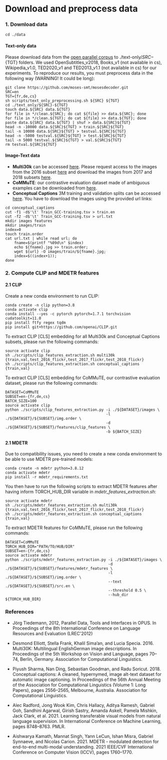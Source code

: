 # Download and preprocess data

### 1. Download data

```
cd ./data
```

#### Text-only data

Please download data from the [open parallel corpus](https://opus.nlpl.eu/) to ./text-only/${SRC}-${TGT} folders. We used OpenSubtitles_v2018, Books_v1 (not available in cs), Wikipedia_v1.0, TED2020_v1 and TED2013_v1.1 (not available in cs) for our experiments. To reproduce our results, you must preprocess data in the following way (WARNING! It could be long):

```
git clone https://github.com/moses-smt/mosesdecoder.git
SRC=en
TGT={fr,de,cs}
sh scripts/text_only_preprocessing.sh ${SRC} ${TGT}
cd ./text_only/${SRC}-${TGT}
touch data.${SRC} data.${TGT}
for file in */clean.${SRC}; do cat ${file} >> data.${SRC}; done
for file in */clean.${TGT}; do cat ${file} >> data.${TGT}; done
paste data.${SRC} data.${TGT} | shuf > data.${SRC}${TGT}
head -n -10000 data.${SRC}${TGT} > train.${SRC}${TGT}
tail -n 10000 data.${SRC}${TGT} > testval.${SRC}${TGT}
head -n -5000 testval.${SRC}${TGT} > test.${SRC}${TGT}
tail -n 5000 testval.${SRC}${TGT} > val.${SRC}${TGT}
rm testval.${SRC}${TGT}
```

#### Image-Text data

- **Multi30k** can be accessed [here](https://github.com/multi30k/dataset). Please request access to the images from the 2016 subset [here](https://forms.illinois.edu/sec/229675) and download the images from 2017 and 2018 subsets [here](https://drive.google.com/drive/folders/1kfgmYFL5kup51ET7WQNxYmKCvwz_Hjkt?usp=share_link).
- **CoMMuTE**: our contrastive evaluation dataset made of ambiguous examples can be downloaded from [here](https://github.com/MatthieuFP/CoMMuTE).
- **Conceptual Captions** 3M training and validation splits can be accessed [here](https://ai.google.com/research/ConceptualCaptions/download). You have to download the images using the provided url links:
```
cd conceptual_captions
cut -f1 -d$'\t' Train_GCC-training.tsv > train.en
cut -f2 -d$'\t' Train_GCC-training.tsv > url.txt
mkdir images features
mkdir images/train
index=0
touch train.order
cat url.txt | while read url; do 
    fname=$(printf "%09d\n" $index)
    echo ${fname}.jpg >> train.order; 
    wget ${url} -O images/train/${fname}.jpg; 
    index=$((index+1)); 
done
```

### 2. Compute CLIP and MDETR features

#### 2.1 CLIP 

Create a new conda environment to run CLIP:
```
conda create -n clip python=3.8
conda activate clip
conda install --yes -c pytorch pytorch=1.7.1 torchvision cudatoolkit=11.0
pip install ftfy regex tqdm
pip install git+https://github.com/openai/CLIP.git
```

To extract CLIP [CLS] embedding for all Multi30k and Conceptual Captions subsets, please run the following commands:

```
source activate clip
sh ./scripts/clip_features_extraction.sh multi30k {train,val,test_2016_flickr,test_2017_flickr,test_2018_flickr}
sh ./scripts/clip_features_extraction.sh conceptual_captions {train,val}
```

To extract CLIP [CLS] embedding for CoMMuTE, our contrastive evaluation dataset, please run the following commands:
```
DATASET=CoMMuTE
SUBSET=en-{fr,de,cs}
BATCH_SIZE=100
source activate clip
python ./scripts/clip_features_extraction.py -i ./${DATASET}/images \
                                             -l ./${DATASET}/${SUBSET}/img.order \
                                             -d ./${DATASET}/${SUBSET}/features/clip_features \
                                             -b ${BATCH_SIZE}
```

#### 2.1 MDETR

Due to compatibility issues, you need to create a new conda environment to be able to use MDETR pre-trained models:
```
conda create -n mdetr python=3.8.12
conda activate mdetr
pip install -r mdetr_requirements.txt
```

You then have to run the following scripts to extract MDETR features after having inform TORCH_HUB_DIR variable in _mdetr_features_extraction.sh_:
```
source activate mdetr
sh ./scripts/mdetr_features_extraction.sh multi30k {train,val,test_2016_flickr,test_2017_flickr,test_2018_flickr}
sh ./scripts/mdetr_features_extraction.sh conceptual_captions {train,val}
```

To extract MDETR features for CoMMuTE, please run the following commands:
```
DATASET=CoMMuTE
TORCH_HUB_DIR="PATH/TO/HUB/DIR"
SUBSET=en-{fr,de,cs}
source activate mdetr
python ./scripts/mdetr_features_extraction.py -i ./${DATASET}/images \
                                              -d ./${DATASET}/${SUBSET}/features/mdetr_features \
                                              -l ./${DATASET}/${SUBSET}/img.order \
                                              --text ./${DATASET}/${SUBSET}/src.en \
                                              --threshold 0.5 \
                                              --hub_dir ${TORCH_HUB_DIR}
```

### References

- Jörg Tiedemann, 2012, Parallel Data, Tools and Interfaces in OPUS. In Proceedings of the 8th International Conference on Language Resources and Evaluation (LREC'2012)


- Desmond Elliott, Stella Frank, Khalil Sima’an, and Lucia Specia. 2016. Multi30K: Multilingual EnglishGerman image descriptions. In Proceedings of the 5th Workshop on Vision and Language, pages 70– 74, Berlin, Germany. Association for Computational Linguistics.


- Piyush Sharma, Nan Ding, Sebastian Goodman, and Radu Soricut. 2018. Conceptual captions: A cleaned, hypernymed, image alt-text dataset for automatic image captioning. In Proceedings of the 56th Annual Meeting of the Association for Computational Linguistics (Volume 1: Long Papers), pages 2556–2565, Melbourne, Australia. Association for Computational Linguistics.


- Alec Radford, Jong Wook Kim, Chris Hallacy, Aditya Ramesh, Gabriel Goh, Sandhini Agarwal, Girish Sastry, Amanda Askell, Pamela Mishkin, Jack Clark, et al. 2021. Learning transferable visual models from natural language supervision. In International Conference on Machine Learning, pages 8748–8763. PMLR.


- Aishwarya Kamath, Mannat Singh, Yann LeCun, Ishan Misra, Gabriel Synnaeve, and Nicolas Carion. 2021. MDETR - modulated detection for end-to-end multi-modal understanding. 2021 IEEE/CVF International Conference on Computer Vision (ICCV),
pages 1760–1770.
